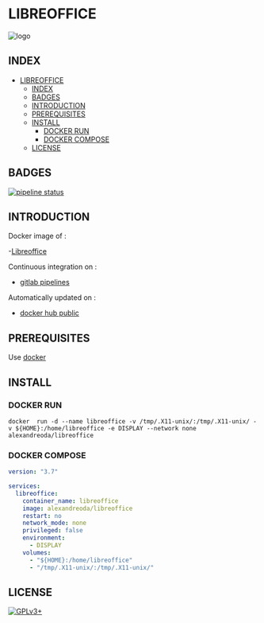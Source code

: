 # LIBREOFFICE

![logo](https://assets.gitlab-static.net/uploads/-/system/project/avatar/12904461/libreoffice-logo.jpg)

## INDEX

- [LIBREOFFICE](#libreoffice)
  - [INDEX](#index)
  - [BADGES](#badges)
  - [INTRODUCTION](#introduction)
  - [PREREQUISITES](#prerequisites)
  - [INSTALL](#install)
    - [DOCKER RUN](#docker-run)
    - [DOCKER COMPOSE](#docker-compose)
  - [LICENSE](#license)

## BADGES

[![pipeline status](https://gitlab.com/oda-alexandre/libreoffice/badges/master/pipeline.svg)](https://gitlab.com/oda-alexandre/libreoffice/commits/master)

## INTRODUCTION

Docker image of :

-[Libreoffice](https://www.libreoffice.org/)

Continuous integration on :

- [gitlab pipelines](https://gitlab.com/oda-alexandre/android-studio/pipelines)

Automatically updated on :

- [docker hub public](https://hub.docker.com/r/alexandreoda/libreoffice/)

## PREREQUISITES

Use [docker](https://www.docker.com)

## INSTALL

### DOCKER RUN

```\
docker  run -d --name libreoffice -v /tmp/.X11-unix/:/tmp/.X11-unix/ -v ${HOME}:/home/libreoffice -e DISPLAY --network none alexandreoda/libreoffice
```

### DOCKER COMPOSE

```yml
version: "3.7"

services:
  libreoffice:
    container_name: libreoffice
    image: alexandreoda/libreoffice
    restart: no
    network_mode: none
    privileged: false
    environment:
      - DISPLAY
    volumes:
      - "${HOME}:/home/libreoffice"
      - "/tmp/.X11-unix/:/tmp/.X11-unix/"
```

## LICENSE

[![GPLv3+](http://gplv3.fsf.org/gplv3-127x51.png)](https://gitlab.com/oda-alexandre/libreoffice/blob/master/LICENSE)
